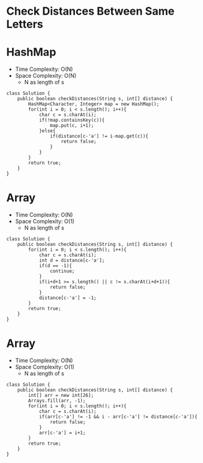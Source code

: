 # Check Distances Between Same Letters
# HashMap
* Time Complexity: O(N)
* Space Complexity: O(N)
	* N as length of s
```
class Solution {
    public boolean checkDistances(String s, int[] distance) {
        HashMap<Character, Integer> map = new HashMap();
        for(int i = 0; i < s.length(); i++){
            char c = s.charAt(i);
            if(!map.containsKey(c)){
                map.put(c, i+1);
            }else{
                if(distance[c-'a'] != i-map.get(c)){
                    return false;
                }
            }
        }
        return true;
    }
}
```
# Array
* Time Complexity: O(N)
* Space Complexity: O(1)
	* N as length of s
```
class Solution {
    public boolean checkDistances(String s, int[] distance) {
        for(int i = 0; i < s.length(); i++){
            char c = s.charAt(i);
            int d = distance[c-'a'];
            if(d == -1){
                continue;
            }
            if(i+d+1 >= s.length() || c != s.charAt(i+d+1)){
                return false;
            }
            distance[c-'a'] = -1;
        }
        return true;
    }
}
```
# Array
* Time Complexity: O(N)
* Space Complexity: O(1)
	* N as length of s
```
class Solution {
    public boolean checkDistances(String s, int[] distance) {
        int[] arr = new int[26];
        Arrays.fill(arr, -1);
        for(int i = 0; i < s.length(); i++){
            char c = s.charAt(i);
            if(arr[c-'a'] != -1 && i - arr[c-'a'] != distance[c-'a']){
                return false;
            }
            arr[c-'a'] = i+1;
        }
        return true;
    }
}
```